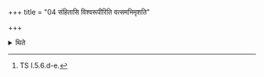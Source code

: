 +++
title = "04 संहितासि विश्वरूपीरिति वत्समभिमृशति"

+++

<details><summary>थिते</summary>

4. With saṁhitāsi viśvarūpīḥ...[^1] he touches the male calf.  


[^1]: TS I.5.6.d-e.
</details>
